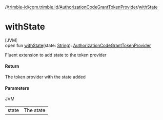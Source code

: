 //[trimble-id](../../../index.md)/[com.trimble.id](../index.md)/[AuthorizationCodeGrantTokenProvider](index.md)/[withState](with-state.md)

# withState

[JVM]\
open fun [withState](with-state.md)(state: [String](https://docs.oracle.com/javase/8/docs/api/java/lang/String.html)): [AuthorizationCodeGrantTokenProvider](index.md)

Fluent extension to add state to the token provider

#### Return

The token provider with the state added

#### Parameters

JVM

| | |
|---|---|
| state | The state |
